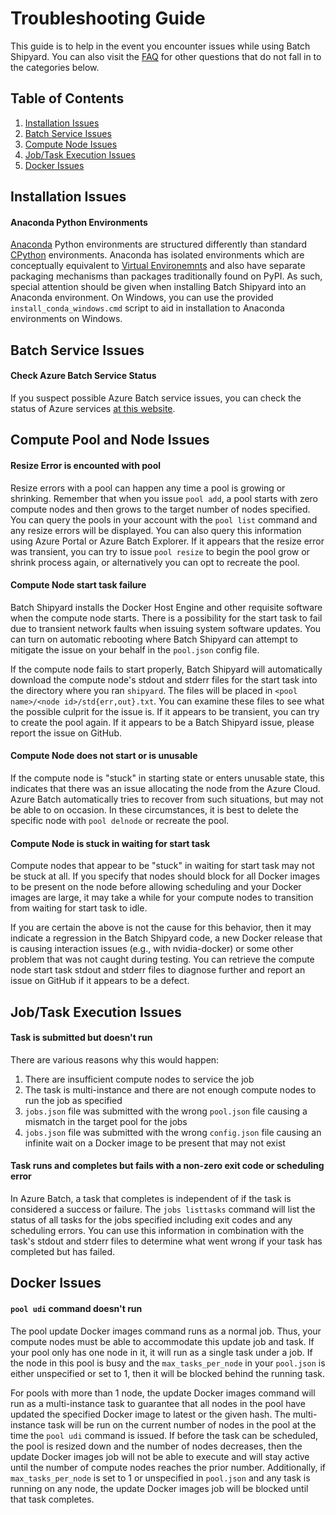 # Troubleshooting Guide
This guide is to help in the event you encounter issues while using Batch
Shipyard. You can also visit the [FAQ](97-faq.md) for other questions
that do not fall in to the categories below.

## Table of Contents
1. [Installation Issues](#install)
2. [Batch Service Issues](#batchservice)
3. [Compute Node Issues](#computenode)
4. [Job/Task Execution Issues](#task)
5. [Docker Issues](#docker)

## <a name="install"></a>Installation Issues
#### Anaconda Python Environments
[Anaconda](https://continuum.io) Python environments are structured
differently than standard [CPython](https://python.org) environments.
Anaconda has isolated environments which are conceptually equivalent to
[Virtual Environemnts](https://pypi.python.org/pypi/virtualenv) and also
have separate packaging mechanisms than packages traditionally found on
PyPI. As such, special attention should be given when installing Batch
Shipyard into an Anaconda environment. On Windows, you can use the provided
`install_conda_windows.cmd` script to aid in installation to Anaconda
environments on Windows.

## <a name="batchservice"></a>Batch Service Issues
#### Check Azure Batch Service Status
If you suspect possible Azure Batch service issues, you can check the status
of Azure services [at this website](https://azure.microsoft.com/en-us/status/).

## <a name="computenode"></a>Compute Pool and Node Issues
#### Resize Error is encounted with pool
Resize errors with a pool can happen any time a pool is growing or shrinking.
Remember that when you issue `pool add`, a pool starts with zero compute nodes
and then grows to the target number of nodes specified. You can query the
pools in your account with the `pool list` command and any resize errors
will be displayed. You can also query this information using Azure Portal
or Azure Batch Explorer. If it appears that the resize error was transient,
you can try to issue `pool resize` to begin the pool grow or shrink process
again, or alternatively you can opt to recreate the pool.

#### Compute Node start task failure
Batch Shipyard installs the Docker Host Engine and other requisite software
when the compute node starts. There is a possibility for the start task to
fail due to transient network faults when issuing system software updates.
You can turn on automatic rebooting where Batch Shipyard can attempt to
mitigate the issue on your behalf in the `pool.json` config file.

If the compute node fails to start properly, Batch Shipyard will automatically
download the compute node's stdout and stderr files for the start task into
the directory where you ran `shipyard`. The files will be placed in
`<pool name>/<node id>/std{err,out}.txt`. You can examine these files to
see what the possible culprit for the issue is. If it appears to be transient,
you can try to create the pool again. If it appears to be a Batch Shipyard
issue, please report the issue on GitHub.

#### Compute Node does not start or is unusable
If the compute node is "stuck" in starting state or enters unusable state,
this indicates that there was an issue allocating the node from the Azure
Cloud. Azure Batch automatically tries to recover from such situations, but
may not be able to on occasion. In these circumstances, it is best
to delete the specific node with `pool delnode` or recreate the pool.

#### Compute Node is stuck in waiting for start task
Compute nodes that appear to be "stuck" in waiting for start task may not be
stuck at all. If you specify that nodes should block for all Docker images to
be present on the node before allowing scheduling and your Docker images are
large, it may take a while for your compute nodes to transition from waiting
for start task to idle.

If you are certain the above is not the cause for this behavior, then it
may indicate a regression in the Batch Shipyard code, a new Docker release
that is causing interaction issues (e.g., with nvidia-docker) or some other
problem that was not caught during testing. You can retrieve the compute
node start task stdout and stderr files to diagnose further and report an
issue on GitHub if it appears to be a defect.

## <a name="task"></a>Job/Task Execution Issues
#### Task is submitted but doesn't run
There are various reasons why this would happen:

1. There are insufficient compute nodes to service the job
2. The task is multi-instance and there are not enough compute nodes to
run the job as specified
3. `jobs.json` file was submitted with the wrong `pool.json` file causing
a mismatch in the target pool for the jobs
4. `jobs.json` file was submitted with the wrong `config.json` file causing
an infinite wait on a Docker image to be present that may not exist

#### Task runs and completes but fails with a non-zero exit code or scheduling error
In Azure Batch, a task that completes is independent of if the task is
considered a success or failure. The `jobs listtasks` command will list
the status of all tasks for the jobs specified including exit codes and
any scheduling errors. You can use this information in combination with the
task's stdout and stderr files to determine what went wrong if your task
has completed but has failed.

## <a name="docker"></a>Docker Issues
#### `pool udi` command doesn't run
The pool update Docker images command runs as a normal job. Thus, your compute
nodes must be able to accommodate this update job and task. If your pool only
has one node in it, it will run as a single task under a job. If the node in
this pool is busy and the `max_tasks_per_node` in your `pool.json` is either
unspecified or set to 1, then it will be blocked behind the running task.

For pools with more than 1 node, the update Docker images command will run
as a multi-instance task to guarantee that all nodes in the pool have updated
the specified Docker image to latest or the given hash. The multi-instance
task will be run on the current number of nodes in the pool at the time
the `pool udi` command is issued. If before the task can be scheduled, the
pool is resized down and the number of nodes decreases, then the update
Docker images job will not be able to execute and will stay active until
the number of compute nodes reaches the prior number. Additionally, if
`max_tasks_per_node` is set to 1 or unspecified in `pool.json` and any
task is running on any node, the update Docker images job will be blocked
until that task completes.
